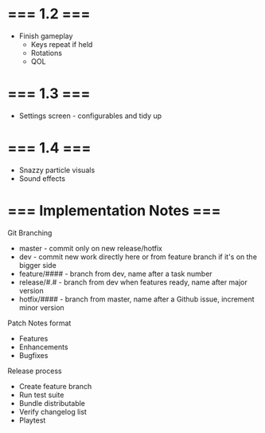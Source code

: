 # === 1.2 ===
* Finish gameplay
    * Keys repeat if held
    * Rotations
    * QOL

# === 1.3 ===
* Settings screen - configurables and tidy up

# === 1.4 ===
* Snazzy particle visuals
* Sound effects

# === Implementation Notes ===

Git Branching
* master - commit only on new release/hotfix
* dev - commit new work directly here or from feature branch if it's on the bigger side
* feature/#### - branch from dev, name after a task number
* release/#.# - branch from dev when features ready, name after major version
* hotfix/#### - branch from master, name after a Github issue, increment minor version

Patch Notes format
* Features
* Enhancements
* Bugfixes

Release process
* Create feature branch
* Run test suite
* Bundle distributable
* Verify changelog list
* Playtest